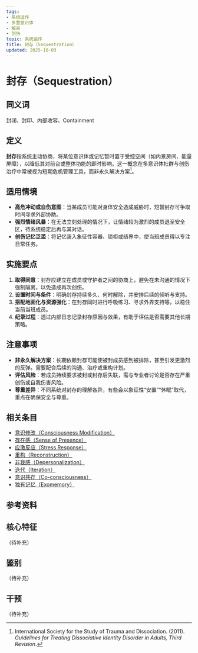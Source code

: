 ```yaml
---
tags:
- 系统运作
- 多重意识体
- 解离
- 创伤
topic: 系统运作
title: 封存（Sequestration）
updated: 2025-10-03
---
```


# 封存（Sequestration）

## 同义词

封闭、封印、内部收容、Containment

## 定义

**封存**指系统主动协商，将某位意识体或记忆暂时置于受控空间（如内景房间、能量屏障），以降低其对前台或整体功能的即时影响。这一概念在多意识体社群与创伤治疗中常被视为短期危机管理工具，而非永久解决方案[^封存-1]。

## 适用情境

- **高危冲动或自伤意图**：当某成员可能对身体安全造成威胁时，短暂封存可争取时间寻求外部协助。
- **强烈情绪风暴**：在无法立刻处理的情况下，让情绪较为激烈的成员退至安全区，待系统稳定后再与其对话。
- **创伤记忆泛滥**：将记忆装入象征性容器、锁柜或结界中，使当班成员得以专注日常任务。

## 实施要点

1. **取得同意**：封存应建立在成员或守护者之间的协商上，避免在未沟通的情况下强制隔离，以免造成再次创伤。
2. **设置时间与条件**：明确封存持续多久、何时解除，并安排后续的倾听与支持。
3. **搭配地面化与资源强化**：在封存同时进行呼吸练习、寻求外界支持等，以稳住当前当班成员。
4. **纪录过程**：透过内部日志记录封存原因与效果，有助于评估是否需要其他长期策略。

## 注意事项

- **非永久解决方案**：长期依赖封存可能使被封成员感到被排除，甚至引发更激烈的反弹。需要配合后续的沟通、治疗或重构计划。
- **评估风险**：若成员持续要求被封或封存后失联，需与专业者讨论是否存在严重创伤或自我伤害风险。
- **尊重差异**：不同系统对封存的理解各异，有些会以象征性“安置”“休眠”取代，重点在确保安全与尊重。

## 相关条目

- [意识修改（Consciousness Modification）](Consciousness-Modification.md)
- [存在感（Sense of Presence）](Sense-Of-Presence.md)
- [应激反应（Stress Response）](Stress-Response.md)
- [重构（Reconstruction）](Reconstruction.md)
- [非我感（Depersonalization）](Depersonalization.md)
- [迭代（Iteration）](Iteration.md)
- [意识共存（Co-consciousness）](Co-Consciousness.md)
- [独有记忆（Exomemory）](Exomemory.md)

## 参考资料

[^封存-1]: International Society for the Study of Trauma and Dissociation. (2011). *Guidelines for Treating Dissociative Identity Disorder in Adults, Third Revision*.

## 核心特征

（待补充）

## 鉴别

（待补充）

## 干预

（待补充）
